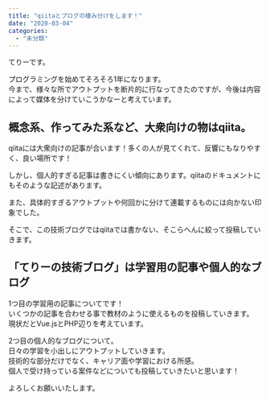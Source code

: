 ```yaml
---
title: "qiitaとブログの棲み分けをします！"
date: "2020-03-04"
categories: 
  - "未分類"
---
```


てりーです。

プログラミングを始めてそろそろ1年になります。  
今まで、様々な所でアウトプットを断片的に行なってきたのですが、今後は内容によって媒体を分けていこうかなーと考えています。

## 概念系、作ってみた系など、大衆向けの物はqiita。

qiitaには大衆向けの記事が合います！多くの人が見てくれて、反響にもなりやすく、良い場所です！

しかし、個人的すぎる記事は書きにくい傾向にあります。qiitaのドキュメントにもそのような記述があります。

また、具体的すぎるアウトプットや何回かに分けて連載するものには向かない印象でした。

そこで、この技術ブログではqiitaでは書かない、そこらへんに絞って投稿していきます。

## 「てりーの技術ブログ」は学習用の記事や個人的なブログ

1つ目の学習用の記事についてです！  
いくつかの記事を合わせる事で教材のように使えるものを投稿していきます。  
現状だとVue.jsとPHP辺りを考えています。

2つ目の個人的なブログについて。  
日々の学習を小出しにアウトプットしていきます。  
技術的な部分だけでなく、キャリア面や学習における所感。  
個人で受け持っている案件などについても投稿していきたいと思います！

よろしくお願いいたします。
